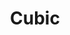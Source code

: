 ---
title: "Cubic"
description: "无侵入分布式监控，致力于应用级监控的工具"
subDesc: "无侵入分布式监控，致力于应用级监控的工具"
feature1Img: ""
feature1Title: ""
feature1Desc: ""
feature2Img: ""
feature2Title: ""
feature2Desc: ""
feature3Img: ""
feature3Title: ""
feature3Desc: ""
feature4Img: ""
feature4Title: ""
feature4Desc: ""
feature5Img: ""
feature5Title: ""
feature5Desc: ""
feature6Img: ""
feature6Title: ""
feature6Desc: ""
startUp: "开始"
link: "https://cubic.jiagoujishu.com/"
github: "https://github.com/dromara/cubic"
gitee: "https://gitee.com/dromara/cubic"
level: "monitoring"
weight: 10
showIntroduce: false
showFeature: false
icon: "/img/logo/cubic.png"
---